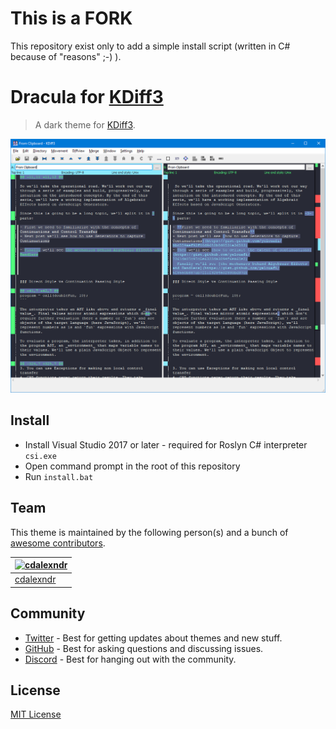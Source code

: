# This is a FORK
This repository exist only to add a simple install script (written in C# because of "reasons" ;-) ).

# Dracula for [KDiff3](http://kdiff3.sourceforge.net/)

> A dark theme for [KDiff3](http://kdiff3.sourceforge.net/).

![Screenshot](./screenshot.png)

## Install

* Install Visual Studio 2017 or later - required for Roslyn C# interpreter `csi.exe`
* Open command prompt in the root of this repository
* Run `install.bat`

## Team

This theme is maintained by the following person(s) and a bunch of [awesome contributors](https://github.com/dracula/kdiff3/graphs/contributors).

| [![cdalexndr](https://github.com/cdalexndr.png?size=100)](https://github.com/cdalexndr) |
| --------------------------------------------------------------------------------------- |
| [cdalexndr](https://github.com/cdalexndr)                                               |

## Community

- [Twitter](https://twitter.com/draculatheme) - Best for getting updates about themes and new stuff.
- [GitHub](https://github.com/dracula/dracula-theme/discussions) - Best for asking questions and discussing issues.
- [Discord](https://draculatheme.com/discord-invite) - Best for hanging out with the community.

## License

[MIT License](./LICENSE)
